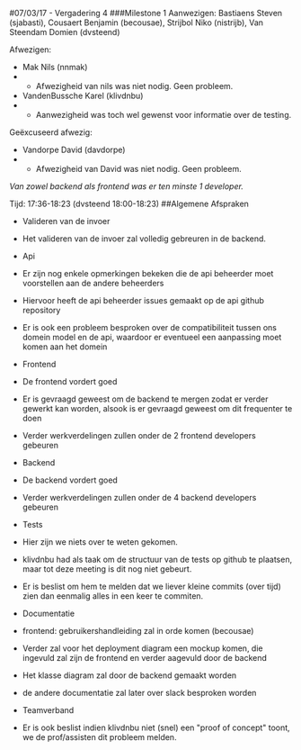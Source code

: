 #07/03/17 - Vergadering 4
###Milestone 1
Aanwezigen: Bastiaens Steven (sjabasti), Cousaert Benjamin (becousae), Strijbol Niko (nistrijb), Van Steendam Domien (dvsteend)

Afwezigen:
 * Mak Nils (nnmak)
 * * Afwezigheid van nils was niet nodig. Geen probleem.
 * VandenBussche Karel (klivdnbu)
 * * Aanwezigheid was toch wel gewenst voor informatie over de testing.

Geëxcuseerd afwezig:
 * Vandorpe David (davdorpe)
 * * Afwezigheid van David was niet nodig. Geen probleem.

_Van zowel backend als frontend was er ten minste 1 developer._

Tijd: 17:36-18:23
(dvsteend 18:00-18:23)
##Algemene Afspraken


* Valideren van de invoer
 * Het valideren van de invoer zal volledig gebreuren in de backend. 
 
 
 * Api
  * Er zijn nog enkele opmerkingen bekeken die de api beheerder moet voorstellen aan de andere beheerders
  * Hiervoor heeft de api beheerder issues gemaakt op de api github repository
  * Er is ook een probleem besproken over de compatibiliteit tussen ons domein model en de api, waardoor er eventueel een aanpassing moet komen aan het domein
  
* Frontend
 * De frontend vordert goed
 * Er is gevraagd geweest om de backend te mergen zodat er verder gewerkt kan worden, alsook is er gevraagd geweest om dit frequenter te doen
 * Verder werkverdelingen zullen onder de 2 frontend developers gebeuren
 
* Backend
 * De backend vordert goed
 * Verder werkverdelingen zullen onder de 4 backend developers gebeuren
 
* Tests
 * Hier zijn we niets over te weten gekomen.
 * klivdnbu had als taak om de structuur van de tests op github te plaatsen, maar tot deze meeting is dit nog niet gebeurt.
 * Er is beslist om hem te melden dat we liever kleine commits (over tijd) zien dan eenmalig alles in een keer te commiten.
 
 
* Documentatie
 * frontend: gebruikershandleiding zal in orde komen (becousae)
 * Verder zal voor het deployment diagram een mockup komen, die ingevuld zal zijn de frontend en verder aagevuld door de backend
 * Het klasse diagram zal door de backend gemaakt worden
 * de andere documentatie zal later over slack besproken worden
 
* Teamverband
 * Er is ook beslist indien klivdnbu niet (snel) een "proof of concept" toont, we de prof/assisten dit probleem melden.

